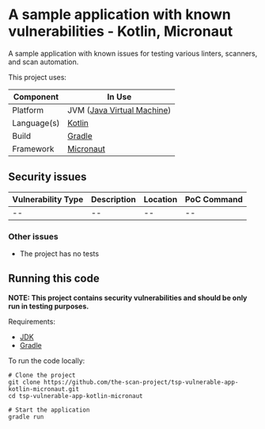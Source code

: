 # A sample application with known vulnerabilities - Kotlin, Micronaut

A sample application with known issues for testing various linters, scanners,
and scan automation.

This project uses:

| Component   | In Use                                                  | 
|-------------|---------------------------------------------------------|
| Platform    | JVM ([Java Virtual Machine](https://openjdk.java.net/)) |
| Language(s) | [Kotlin](https://kotlinlang.org/)                       |
| Build       | [Gradle](https://gradle.org/)                           |
| Framework   | [Micronaut](https://micronaut.io/)                      |

## Security issues

| Vulnerability Type | Description | Location | PoC Command |
|--------------------|-------------|----------|-------------|
| --                 | --          | --       | --          | 

### Other issues

* The project has no tests

## Running this code

**NOTE: This project contains security vulnerabilities and should be only run in
testing purposes.**

Requirements:

* [JDK](https://openjdk.java.net/)
* [Gradle](https://gradle.org/)

To run the code locally:

```shell
# Clone the project
git clone https://github.com/the-scan-project/tsp-vulnerable-app-kotlin-micronaut.git
cd tsp-vulnerable-app-kotlin-micronaut

# Start the application
gradle run
```
